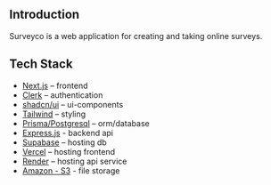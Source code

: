 ## Introduction

Surveyco is a web application for creating and taking online surveys.

## Tech Stack

- [Next.js](https://nextjs.org/) – frontend
- [Clerk](https://clerk.com/) – authentication 
- [shadcn/ui](https://ui.shadcn.com/) – ui-components
- [Tailwind](https://tailwindcss.com/) – styling
- [Prisma/Postgresql](https://www.prisma.io/) – orm/database
- [Express.js](https://expressjs.com/) - backend api
- [Supabase](https://supabase.com/) – hosting db
- [Vercel](https://vercel.com/) – hosting frontend
- [Render](https://render.com/) – hosting api service
- [Amazon - S3](https://aws.amazon.com/s3/) - file storage
